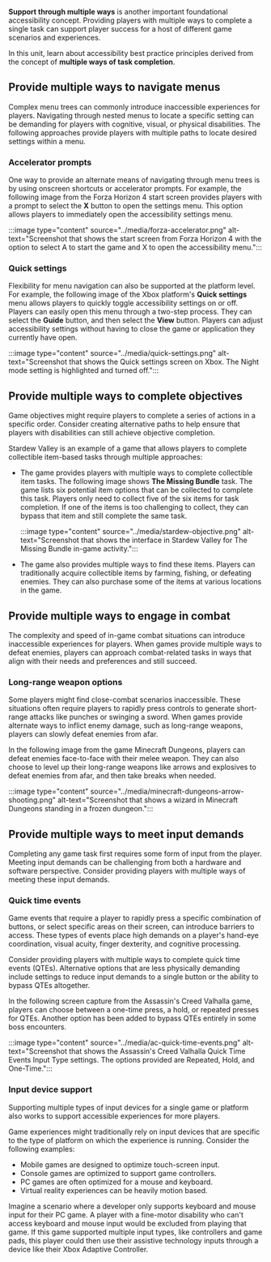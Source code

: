 **Support through multiple ways** is another important foundational accessibility concept. Providing players with multiple ways to complete a single task can support player success for a host of different game scenarios and experiences.

In this unit, learn about accessibility best practice principles derived from the concept of **multiple ways of task completion**.

## Provide multiple ways to navigate menus

Complex menu trees can commonly introduce inaccessible experiences for players. Navigating through nested menus to locate a specific setting can be demanding for players with cognitive, visual, or physical disabilities. The following approaches provide players with multiple paths to locate desired settings within a menu.

### Accelerator prompts

One way to provide an alternate means of navigating through menu trees is by using onscreen shortcuts or accelerator prompts. For example, the following image from the Forza Horizon 4 start screen provides players with a prompt to select the **X** button to open the settings menu. This option allows players to immediately open the accessibility settings menu.

:::image type="content" source="../media/forza-accelerator.png" alt-text="Screenshot that shows the start screen from Forza Horizon 4 with the option to select A to start the game and X to open the accessibility menu.":::

### Quick settings

Flexibility for menu navigation can also be supported at the platform level. For example, the following image of the Xbox platform's **Quick settings** menu allows players to quickly toggle accessibility settings on or off. Players can easily open this menu through a two-step process. They can select the **Guide** button, and then select the **View** button. Players can adjust accessibility settings without having to close the game or application they currently have open.

:::image type="content" source="../media/quick-settings.png" alt-text="Screenshot that shows the Quick settings screen on Xbox. The Night mode setting is highlighted and turned off.":::

## Provide multiple ways to complete objectives

Game objectives might require players to complete a series of actions in a specific order. Consider creating alternative paths to help ensure that players with disabilities can still achieve objective completion.

Stardew Valley is an example of a game that allows players to complete collectible item-based tasks through multiple approaches:

- The game provides players with multiple ways to complete collectible item tasks. The following image shows **The Missing Bundle** task. The game lists six potential item options that can be collected to complete this task. Players only need to collect five of the six items for task completion. If one of the items is too challenging to collect, they can bypass that item and still complete the same task.

   :::image type="content" source="../media/stardew-objective.png" alt-text="Screenshot that shows the interface in Stardew Valley for The Missing Bundle in-game activity.":::

- The game also provides multiple ways to find these items. Players can traditionally acquire collectible items by farming, fishing, or defeating enemies. They can also purchase some of the items at various locations in the game.

## Provide multiple ways to engage in combat

The complexity and speed of in-game combat situations can introduce inaccessible experiences for players. When games provide multiple ways to defeat enemies, players can approach combat-related tasks in ways that align with their needs and preferences and still succeed.

### Long-range weapon options

Some players might find close-combat scenarios inaccessible. These situations often require players to rapidly press controls to generate short-range attacks like punches or swinging a sword. When games provide alternate ways to inflict enemy damage, such as long-range weapons, players can slowly defeat enemies from afar.

In the following image from the game Minecraft Dungeons, players can defeat enemies face-to-face with their melee weapon. They can also choose to level up their long-range weapons like arrows and explosives to defeat enemies from afar, and then take breaks when needed.

:::image type="content" source="../media/minecraft-dungeons-arrow-shooting.png" alt-text="Screenshot that shows a wizard in Minecraft Dungeons standing in a frozen dungeon.":::

## Provide multiple ways to meet input demands

Completing any game task first requires some form of input from the player. Meeting input demands can be challenging from both a hardware and software perspective. Consider providing players with multiple ways of meeting these input demands.

### Quick time events

Game events that require a player to rapidly press a specific combination of buttons, or select specific areas on their screen, can introduce barriers to access. These types of events place high demands on a player's hand-eye coordination, visual acuity, finger dexterity, and cognitive processing.

Consider providing players with multiple ways to complete quick time events (QTEs). Alternative options that are less physically demanding include settings to reduce input demands to a single button or the ability to bypass QTEs altogether.

In the following screen capture from the Assassin's Creed Valhalla game, players can choose between a one-time press, a hold, or repeated presses for QTEs. Another option has been added to bypass QTEs entirely in some boss encounters.

:::image type="content" source="../media/ac-quick-time-events.png" alt-text="Screenshot that shows the Assassin's Creed Valhalla Quick Time Events Input Type settings. The options provided are Repeated, Hold, and One-Time.":::

### Input device support

Supporting multiple types of input devices for a single game or platform also works to support accessible experiences for more players.

Game experiences might traditionally rely on input devices that are specific to the type of platform on which the experience is running. Consider the following examples:

- Mobile games are designed to optimize touch-screen input.
- Console games are optimized to support game controllers.
- PC games are often optimized for a mouse and keyboard.
- Virtual reality experiences can be heavily motion based.

Imagine a scenario where a developer only supports keyboard and mouse input for their PC game. A player with a fine-motor disability who can't access keyboard and mouse input would be excluded from playing that game. If this game supported multiple input types, like controllers and game pads, this player could then use their assistive technology inputs through a device like their Xbox Adaptive Controller.
